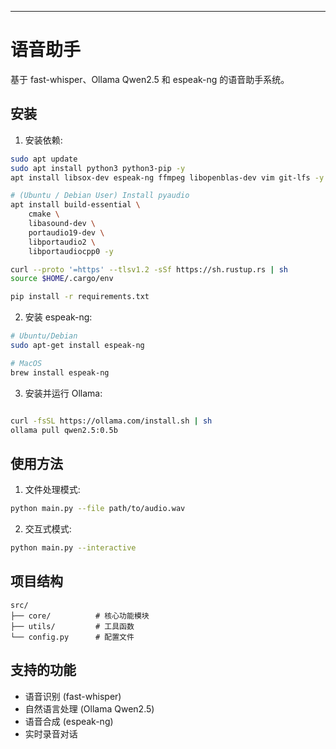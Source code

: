 ---

# 语音助手

基于 fast-whisper、Ollama Qwen2.5 和 espeak-ng 的语音助手系统。

## 安装

1. 安装依赖:
```bash
sudo apt update
sudo apt install python3 python3-pip -y
apt install libsox-dev espeak-ng ffmpeg libopenblas-dev vim git-lfs -y

# (Ubuntu / Debian User) Install pyaudio
apt install build-essential \
    cmake \
    libasound-dev \
    portaudio19-dev \
    libportaudio2 \
    libportaudiocpp0 -y

curl --proto '=https' --tlsv1.2 -sSf https://sh.rustup.rs | sh
source $HOME/.cargo/env

pip install -r requirements.txt
```

2. 安装 espeak-ng:
```bash
# Ubuntu/Debian
sudo apt-get install espeak-ng

# MacOS
brew install espeak-ng
```

3. 安装并运行 Ollama:
```bash

curl -fsSL https://ollama.com/install.sh | sh
ollama pull qwen2.5:0.5b
```

## 使用方法

1. 文件处理模式:
```bash
python main.py --file path/to/audio.wav
```

2. 交互式模式:
```bash
python main.py --interactive
```

## 项目结构

```
src/
├── core/          # 核心功能模块
├── utils/         # 工具函数
└── config.py      # 配置文件
```

## 支持的功能

- 语音识别 (fast-whisper)
- 自然语言处理 (Ollama Qwen2.5)
- 语音合成 (espeak-ng)
- 实时录音对话
